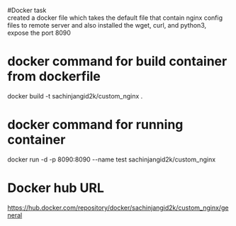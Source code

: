 #Docker task <br />
created a docker file which takes the default file that contain nginx config files to remote server and also installed the wget, curl, and python3, <br />
expose the port 8090 <br />
# docker command for build container from dockerfile <br />
docker build -t sachinjangid2k/custom_nginx .
# docker command for running container <br />
docker run -d -p 8090:8090 --name test sachinjangid2k/custom_nginx 
# Docker hub URL 
https://hub.docker.com/repository/docker/sachinjangid2k/custom_nginx/general

